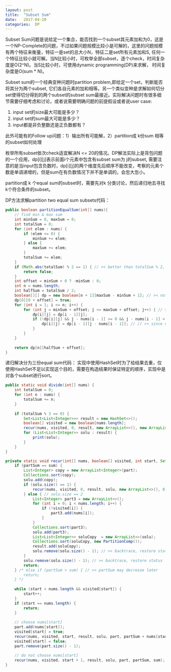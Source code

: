 ```yaml
---
layout: post
title:  "Subset Sum"
date:   2017-04-20 
categories:  DP 
---
```


Subset Sum问题是说给定一个集合，能否找到一个subset其元素加和为0，这是一个NP-Complete的问题，不过如果问题规模比较小是可解的，这里的问题规模有两个特征来衡量，特征一是set的总大小N，特征二是set所有元素加和S, 任何一个特征比较小就可解。当N比较小时，可枚举全部subset，逐个check，时间复杂度是O(2^N)。当S比较小时，可使用dynamic programming(DP)来求解， 时间复杂度是O(sum * N)。  

Subset sum的一个经典变种问题时partition problem,即给定一个set，判断能否将其分为两个subset, 它们各自元素的加和相等。另一个类似变种是求解如何切分set使得切分得到的两个subset的subset sum最接近。实际解决问题时有很多细节需要仔细考虑和讨论，或者说需要明确问题的前提假设或者说user case:  
1. input set的size最大可能是多少？
2. input set的sum最大可能是多少？
3. input都是非负整数还是正负数都有？

此外可能有的Follow up问题：1）输出所有可能解，2）partition成 k份sum 相等的subset如何处理

枚举所有subset依次check适宜解决N <= 20的情况。DP解法实际上是背包问题的一个应用，dp[i][j]表示前面i个元素中包含有subset sum为 j的subset, 需要注意的是当input包含负数时，dp[i][j]的两个维度先后顺序不能改变，考察的元素个数是单调递增的，但是sum在有负数情况下并不是单调的，会忽大忽小。

partition成 k 个equal sum的subset时，需要先对k 分类讨论，然后递归地去寻找k个符合条件的subset。

DP方法求解partition two equal sum subsets代码：
```java
public boolean partitionEqualSum(int[] nums){
	// find min & max sum
	int minSum = 0, maxSum = 0;
	int totalSum = 0;
	for (int elem : nums) {
		if (elem <= 0) {
			minSum += elem;
		} else {
			maxSum += elem;
		}
		totalSum += elem;
	}
	if (Math.abs(totalSum) % 2 == 1) { // >< better than totalSum % 2, since -3 % 2 == -2, which wold lead wrong result
		return false;
	}
	int offset = minSum < 0 ? -minSum : 0;
	int n = nums.length;
	int halfSum = totalSum / 2;
	boolean[][] dp = new boolean[n + 1][maxSum - minSum + 1]; // >< not [halfSum + offset + 1][n + 1], not[halfSum - minSum + 1][n + 1]
	dp[0][0 + offset] = true;
	for (int i = 1; i <= n; i++) {
		for (int j = minSum + offset; j <= maxSum + offset; j++) { // >< when there are negative elements in the input, upper limit need to be maxSum + offset
			dp[i][j] = dp[i - 1][j];
			if (!dp[i][j] && j - nums[i - 1] >= 0 && j - nums[i - 1] < dp[0].length) { // >< do not forget: i - nums[j - 1] < dp.length
				dp[i][j] = dp[i - 1][j - nums[i - 1]]; // // >< since nums[j - 1] may be a negative number, so i - nums[j - 1] may be greater than i
			}
		}
	}
	
	return dp[n][halfSum + offset];
}
```

递归解决分为三份equal sum代码：
实现中使用HashSet时为了给结果去重，仅使用HashSet不足以实现这个目的，需要在构造结果时保证特定的顺序，实现中是对各个subset进行sort。
```java
public static void divide(int[] nums) {
	int totalSum = 0;
	for (int n : nums) {
		totalSum += n;
	}
	
	if (totalSum % 3 == 0) {
		Set<List<List<Integer>>> result = new HashSet<>();
		boolean[] visited = new boolean[nums.length];
		recur(nums, visited, 0, result, new ArrayList<>(), new ArrayList<Integer>(), 0, totalSum / 3);
		for (List<List<Integer>> solu : result) {
			print(solu);
		}
	}
}

private static void recur(int[] nums, boolean[] visited, int start, Set<List<List<Integer>>> result, List<List<Integer>>  solu, List<Integer> part, int partSum, int sum) {
	if (partSum == sum) {
		List<Integer> copy = new ArrayList<Integer>(part);
		Collections.sort(copy);
		solu.add(copy);
		if (solu.size() == 1) {
			recur(nums, visited, 0, result, solu, new ArrayList<>(), 0, sum); // search for 2nd part
		} else { // solu.size == 2
			List<Integer> part3 = new ArrayList<>();
			for (int i = 0; i < nums.length; i++) {
				if (!visited[i]) {
					part3.add(nums[i]);
				}
			}
			Collections.sort(part3);
			solu.add(part3);
			List<List<Integer>> soluCopy  = new ArrayList<>(solu);
			Collections.sort(soluCopy, new PartitionComp());
			result.add(soluCopy);
			solu.remove(solu.size() - 1); // >< backtrace, restore status
		} 
		solu.remove(solu.size() - 1); // >< backtrace, restore status
		return;
	} /* else if (partSum > sum) { // >< partSum may decrease later
		return;
	} */ 
	
	while (start < nums.length && visited[start]) {
		start++;
	}
	if (start == nums.length) {
		return;
	}
	
	// choose nums[start]
	part.add(nums[start]);
	visited[start] = true;
	recur(nums, visited, start, result, solu, part, partSum + nums[start], sum);
	visited[start] = false;
	part.remove(part.size() - 1);
	
	// do not choose nums[start]
	recur(nums, visited, start + 1, result, solu, part, partSum, sum);
}
	
```





